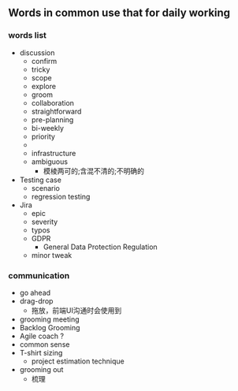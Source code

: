 ## Words in common use that for daily working

### words list
- discussion
  - confirm
  - tricky
  - scope
  - explore
  - groom
  - collaboration
  - straightforward
  - pre-planning
  - bi-weekly
  - priority
  - 
  - infrastructure
  - ambiguous
    - 模棱两可的;含混不清的;不明确的
- Testing case
  - scenario
  - regression testing
- Jira
  - epic
  - severity
  - typos
  - GDPR
    - General Data Protection Regulation
  - minor tweak

### communication
- go ahead
- drag-drop
  - 拖放，前端UI沟通时会使用到
- grooming meeting
- Backlog Grooming
- Agile coach ?
- common sense
- T-shirt sizing
  - project estimation technique
- grooming out
  - 梳理
